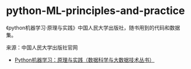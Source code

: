 # python-ML-principles-and-practice
《python机器学习·原理与实践》中国人民大学出版社，随书用到的代码和数据集。

来源：中国人民大学出版社官网
* [Python机器学习：原理与实践（数据科学与大数据技术丛书）](http://www.crup.com.cn/Book/TextDetail?doi=fba229fd-7cd4-4e71-9828-56a0faf4c369)
